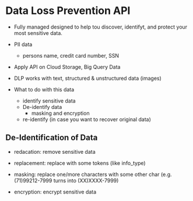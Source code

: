 
# Data Loss Prevention API

  - Fully managed designed to help tou discover, identifyt, and protect your most sensitive data.

  - PII data

    * persons name, credit card number, SSN

  - Apply API on Cloud Storage, Big Query Data

  - DLP works with text, structured & unstructured data (images)

  - What to do with this data
    * identify sensitive data
    * De-identify data
      - masking and encryption
    * re-identify (in case you want to recover original data)

## De-Identification of Data

  - redacation: remove sensitive data

  - replacement: replace with some tokens (like info_type)

  - masking: replace one/more characters with some other char (e.g. (71)99212-7999 turns into (XX)XXXX-7999)

  - encryption: encrypt sensitive data

